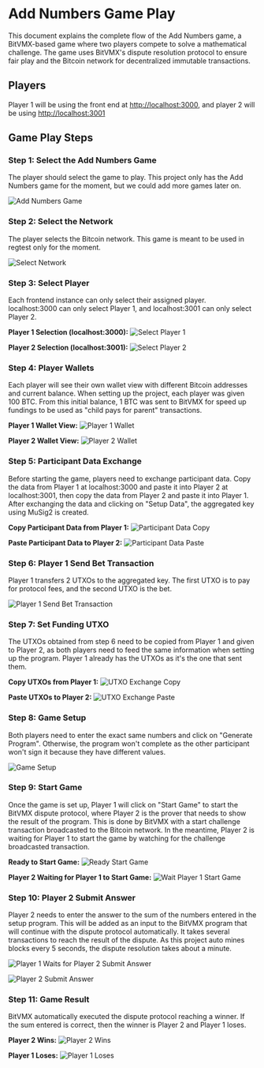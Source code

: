 # Add Numbers Game Play

This document explains the complete flow of the Add Numbers game, a BitVMX-based game where two players compete to solve a mathematical challenge. The game uses BitVMX's dispute resolution protocol to ensure fair play and the Bitcoin network for decentralized immutable transactions.

## Players

Player 1 will be using the front end at <http://localhost:3000>, and player 2 will be using <http://localhost:3001>

## Game Play Steps

### Step 1: Select the Add Numbers Game

The player should select the game to play. This project only has the Add Numbers game for the moment, but we could add more games later on.

![Add Numbers Game](./imgs/add-numbers-game.png)

### Step 2: Select the Network

The player selects the Bitcoin network. This game is meant to be used in regtest only for the moment.

![Select Network](./imgs/select-network.png)

### Step 3: Select Player

Each frontend instance can only select their assigned player. localhost:3000 can only select Player 1, and localhost:3001 can only select Player 2.

**Player 1 Selection (localhost:3000):**
![Select Player 1](./imgs/select_player1.png)

**Player 2 Selection (localhost:3001):**
![Select Player 2](./imgs/select_player2.png)

### Step 4: Player Wallets

Each player will see their own wallet view with different Bitcoin addresses and current balance. When setting up the project, each player was given 100 BTC. From this initial balance, 1 BTC was sent to BitVMX for speed up fundings to be used as "child pays for parent" transactions.

**Player 1 Wallet View:**
![Player 1 Wallet](./imgs/player1_wallet.png)

**Player 2 Wallet View:**
![Player 2 Wallet](./imgs/player2_wallet.png)

### Step 5: Participant Data Exchange

Before starting the game, players need to exchange participant data. Copy the data from Player 1 at localhost:3000 and paste it into Player 2 at localhost:3001, then copy the data from Player 2 and paste it into Player 1. After exchanging the data and clicking on "Setup Data", the aggregated key using MuSig2 is created.

**Copy Participant Data from Player 1:**
![Participant Data Copy](./imgs/participant-data-copy.png)

**Paste Participant Data to Player 2:**
![Participant Data Paste](./imgs/participant-data-paste.png)

### Step 6: Player 1 Send Bet Transaction

Player 1 transfers 2 UTXOs to the aggregated key. The first UTXO is to pay for protocol fees, and the second UTXO is the bet.

![Player 1 Send Bet Transaction](./imgs/player1-send-bet-transaction.png)

### Step 7: Set Funding UTXO

The UTXOs obtained from step 6 need to be copied from Player 1 and given to Player 2, as both players need to feed the same information when setting up the program. Player 1 already has the UTXOs as it's the one that sent them.

**Copy UTXOs from Player 1:**
![UTXO Exchange Copy](./imgs/utxo-exchange-copy.png)

**Paste UTXOs to Player 2:**
![UTXO Exchange Paste](./imgs/utxo-exchange-paste.png)

### Step 8: Game Setup

Both players need to enter the exact same numbers and click on "Generate Program". Otherwise, the program won't complete as the other participant won't sign it because they have different values.

![Game Setup](./imgs/game-setup.png)

### Step 9: Start Game

Once the game is set up, Player 1 will click on "Start Game" to start the BitVMX dispute protocol, where Player 2 is the prover that needs to show the result of the program. This is done by BitVMX with a start challenge transaction broadcasted to the Bitcoin network. In the meantime, Player 2 is waiting for Player 1 to start the game by watching for the challenge broadcasted transaction.

**Ready to Start Game:**
![Ready Start Game](./imgs/ready-start-game.png)

**Player 2 Waiting for Player 1 to Start Game:**
![Wait Player 1 Start Game](./imgs/wait-player1-start-game.png)

### Step 10: Player 2 Submit Answer

Player 2 needs to enter the answer to the sum of the numbers entered in the setup program. This will be added as an input to the BitVMX program that will continue with the dispute protocol automatically. It takes several transactions to reach the result of the dispute. As this project auto mines blocks every 5 seconds, the dispute resolution takes about a minute.

![Player 1 Waits for Player 2 Submit Answer](./imgs/waiting-player2-submit-answer.png)

![Player 2 Submit Answer](./imgs/player2-submit-answer.png)


### Step 11: Game Result

BitVMX automatically executed the dispute protocol reaching a winner. If the sum entered is correct, then the winner is Player 2 and Player 1 loses.

**Player 2 Wins:**
![Player 2 Wins](./imgs/player2-wins.png)

**Player 1 Loses:**
![Player 1 Loses](./imgs/player1-lose.png)


